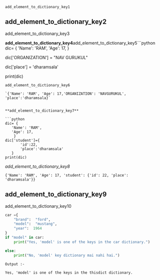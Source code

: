 ```ngMeta
add_element_to_dictionary_key1
```
## add_element_to_dictionary_key2
add_element_to_dictionary_key3

**add_element_to_dictionary_key4**add_element_to_dictionary_key5```python
dic= {
    'Name': 'RAM', 
    'Age': 17,
    }
    
dic['ORGANIZATION'] = "NAV GURUKUL"

dic['place'] = 'dharamsala'

print(dic)
```
add_element_to_dictionary_key6

`{'Name': 'RAM', 'Age': 17,'ORGANIZATION': 'NAVGURUKUL', 'place':'dharamsala}`


**add_element_to_dictionary_key7**
        
```python
dic= {
   'Name': 'RAM',
   'Age': 17,
    }
dic['student']={
       'id':22, 
       'place':'dharamsala'
   }
print(dic)
```
    
*add_element_to_dictionary_key8*

`{'Name': 'RAM', 'Age': 17, 'student': {'id': 22, 'place': 'dharamsala'}}`
        

## add_element_to_dictionary_key9
add_element_to_dictionary_key10


```python
car ={
    "brand":  "ford",
    "model":  "mustang",
    "year":  1964
}
if "model" in car:
    print("Yes, 'model' is one of the keys in the car dictionary.")

else:
    print("No, 'model' key dictionary mai nahi hai.")
```
`Output :- `

`Yes, 'model' is one of the keys in the thisdict dictionary.`